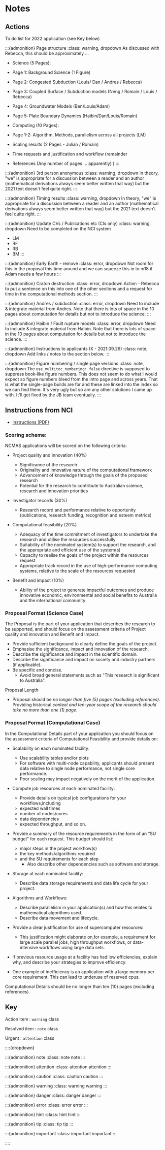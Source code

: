 # Notes 

## Actions

To do list for 2022 application (see Key below)

:::{admonition} Page structure
:class: warning, dropdown
  As discussed with Rebecca, this should be approximately ... 
  - Science (5 Pages):
   - Page 1: Background Science (1 Figure)
   - Page 2: Congested Subduction (Louis/ Dan / Andres / Rebecca)
   - Page 3: Coupled Surface / Subduction models (Neng / Romain / Louis / Rebecca)
   - Page 4: Groundwater Models (Ben/Louis/Adam)
   - Page 5: Plate Boundary Dynamics (Haibin/Dan/Louis/Romain)

  - Computing (10 Pages):
   - Page 1-2: Algorithm, Methods, parallelism across all projects (LM)
   - Scaling results (2 Pages - Julian / Romain)
   - Time requests and justification and workflow (remainder
   
  - References (Any number of pages ... apparently)
   )
:::

:::{admonition} 3rd person anonymous
:class: warning, dropdown
  In theory, "we" is appropriate for a discussion between a reader and an author (mathematical derivations always seem better written that way) but the 2021 text doesn't feel quite right.
:::

:::{admonition} Timing results
:class: warning, dropdown
  In theory, "we" is appropriate for a discussion between a reader and an author (mathematical derivations always seem better written that way) but the 2021 text doesn't feel quite right.
:::

:::{admonition} Update CVs / Publications etc (CIs only)
:class: warning, dropdown
  Need to be completed on the NCI system
  - LM 
  - RF
  - RB
  - BM
:::

:::{admonition} Early Earth - remove 
:class: error, dropdown
  Not room for this in the proposal this time around and we can squeeze this in to m18 if Adam needs a few hours
:::

:::{admonition} Craton destruction 
:class: error, dropdown
  Action - Rebecca to put a sentence on this into one of the other sections and a request for time in the computational methods section.
:::

:::{admonition} Andres / subduction
:class: error, dropdown
  Need to include & integrate material from Andres. Note that there is lots of space in the 10 pages about computation for details but not to introduce the science. 
:::

:::{admonition} Haibin / Fault rupture models
:class: error, dropdown
  Need to include & integrate material from Haibin. Note that there is lots of space in the 10 pages about computation for details but not to introduce the science. 
:::

:::{admonition} Instructions to applicants (X - 2021.09.26)
:class: note, dropdown
  Add links / notes to the section below. 
:::

:::{admonition} Figure numbering / single page versions
:class: note, dropdown
  The `use_multitoc_numbering: false` directive is supposed to 
  suppress book-like figure numbers. This does not seem to do 
  what I would expect so figure numbers bleed from the intro page 
  and across years. That is what the single-page builds are for 
  and these are linked into the index so we can find them. It's very
  ugly but so are any other solutions I came up with. It'll get fixed 
  by the JB team eventually.
:::

## Instructions from NCI

 - [Instructions (PDF)](https://my.nci.org.au/mancini-assets/media/mas/ncmas/2022/NCMAS2022-NCMAS-2022-Info4Applicants_210910_FIN-20210910T120842AEST.pdf)

### Scoring scheme:

NCMAS applications will be scored on the following criteria:

- Project quality and innovation (40%)
  - Significance of the research
  - Originality and innovative nature of the computational framework
  - Advancement of knowledge through the goals of the proposed research
  - Potential for the research to contribute to Australian science, research and innovation priorities

- Investigator records (30%)
  - Research record and performance relative to opportunity (publications, research funding, recognition and esteem metrics)

- Computational feasibility (20%)
  - Adequacy of the time commitment of investigators to undertake the research and utilise the resources successfully
  - Suitability of the nominated system(s) to support the research, and the appropriate and efficient use of the system(s)
  - Capacity to realise the goals of the project within the resources request
  - Appropriate track record in the use of high-performance computing systems, relative to the scale of the resources requested

- Benefit and impact (10%)

  - Ability of the project to generate impactful outcomes and produce innovative economic, environmental and social benefits to Australia and the international community

### Proposal Format (Science Case)

The Proposal is the part of your application that describes the research to be supported, and should focus on the assessment criteria of Project quality and innovation and Benefit and Impact.

- Provide sufficient background to clearly define the goals of the project.
- Emphasise the significance, impact and innovation of the research.
- Describe the significance and impact in the scientific domain.
- Describe the significance and impact on society and industry partners (if applicable).
- Be specific and concise.
  -  Avoid broad general statements,such as "This research is significant to Australia".

Proposal Length

- Proposal should be *no longer than five (5) pages (excluding references)*. Providing historical *context and ten-year scope of the research should take no more than one (1) page*.

### Proposal Format (Computational Case)

In the Computational Details part of your application you should focus on the assessment criteria of Computational Feasibility and provide details on:

- Scalability on each nominated facility:
  - Use scalability tables and/or plots
  - For software with multi-node capability, applicants should present data relative to single node performance, not single core performance.
  - Poor scaling may impact negatively on the merit of the application.

- Compute job resources at each nominated facility:
  - Provide details on typical job configurations for your workflows,including
   - expected wall times
   - number of nodes/cores
   - data dependencies
   - expected throughput, and so on.

 - Provide a summary of the resource requirements in the form of an “SU budget” for each request. This budget should list:
   - major steps in the project workflow(s) 
   - the key methods/algorithms required 
   - and the SU requirements for each step
      - Also describe other dependencies such as software and storage.

- Storage at each nominated facility:
  - Describe data storage requirements and data life cycle for your project.
- Algorithms and Workflows:
  - Describe parallelism in your application(s) and how this relates to mathematical algorithms used. 
  - Describe data movement and lifecycle.

- Provide a clear justification for use of supercomputer resources:
  - This justification might elaborate on,for example, a requirement for large scale parallel jobs, high throughput workflows, or data-intensive workflows using large data sets.

- If previous resource usage at a facility has had low efficiencies, explain why, and describe your strategies to improve efficiency:
 - One example of inefficiency is an application with a large memory per core
requirement. This can lead to underuse of reserved cpus.

Computational Details should be no longer than ten (10) pages (excluding references).

## Key

Action item
  : `warning` class 

Resolved item
  : `note` class 
  
Urgent
  : `attention` class 



::::{dropdown}

:::{admonition}  note
:class: note
note
:::  

:::{admonition} attention
:class: attention
attention
:::   

:::{admonition}  caution
:class: caution
caution
:::   

:::{admonition}  warning
:class: warning
warning
:::   

:::{admonition}  danger
:class: danger
danger
:::   

:::{admonition}  error
:class: error
error
:::   

:::{admonition} hint
:class: hint
hint
:::   

:::{admonition}  tip
:class: tip
tip
:::   

:::{admonition} important
:class: important
important
:::   

::::

